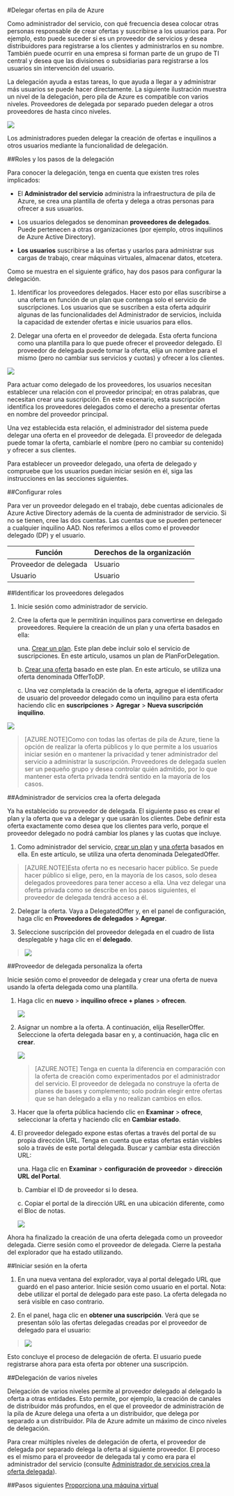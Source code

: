 <properties
    pageTitle="Delegar ofertas en pila de Azure | Microsoft Azure"
    description="Obtenga información sobre cómo poner otras personas responsable de crear ofertas y suscribirse a los usuarios para."
    services="azure-stack"
    documentationCenter=""
    authors="AlfredoPizzirani"
    manager="byronr"
    editor=""/>

<tags
    ms.service="azure-stack"
    ms.workload="na"
    ms.tgt_pltfrm="na"
    ms.devlang="na"
    ms.topic="article"
    ms.date="10/07/2016"
    ms.author="alfredop"/>



#<a name="delegating-offers-in-azure-stack"></a>Delegar ofertas en pila de Azure


Como administrador del servicio, con qué frecuencia desea colocar otras personas responsable de crear ofertas y suscribirse a los usuarios para. Por ejemplo, esto puede suceder si es un proveedor de servicios y desea distribuidores para registrarse a los clientes y administrarlos en su nombre. También puede ocurrir en una empresa si forman parte de un grupo de TI central y desea que las divisiones o subsidiarias para registrarse a los usuarios sin intervención del usuario.

La delegación ayuda a estas tareas, lo que ayuda a llegar a y administrar más usuarios se puede hacer directamente. La siguiente ilustración muestra un nivel de la delegación, pero pila de Azure es compatible con varios niveles. Proveedores de delegada por separado pueden delegar a otros proveedores de hasta cinco niveles.

![](media/azure-stack-delegated-provider/image1.png)

Los administradores pueden delegar la creación de ofertas e inquilinos a otros usuarios mediante la funcionalidad de delegación.

##<a name="roles-and-steps-in-delegation"></a>Roles y los pasos de la delegación


Para conocer la delegación, tenga en cuenta que existen tres roles implicados:

-   El **Administrador del servicio** administra la infraestructura de pila de Azure, se crea una plantilla de oferta y delega a otras personas para ofrecer a sus usuarios.

-   Los usuarios delegados se denominan **proveedores de delegados**. Puede pertenecen a otras organizaciones (por ejemplo, otros inquilinos de Azure Active Directory).

-   **Los usuarios** suscribirse a las ofertas y usarlos para administrar sus cargas de trabajo, crear máquinas virtuales, almacenar datos, etcetera.

Como se muestra en el siguiente gráfico, hay dos pasos para configurar la delegación.

1.  Identificar los proveedores delegados. Hacer esto por ellas suscribirse a una oferta en función de un plan que contenga solo el servicio de suscripciones.
    Los usuarios que se suscriben a esta oferta adquirir algunas de las funcionalidades del Administrador de servicios, incluida la capacidad de extender ofertas e inicie usuarios para ellos.

2.  Delegar una oferta en el proveedor de delegada. Esta oferta funciona como una plantilla para lo que puede ofrecer el proveedor delegado. El proveedor de delegada puede tomar la oferta, elija un nombre para el mismo (pero no cambiar sus servicios y cuotas) y ofrecer a los clientes.

![](media/azure-stack-delegated-provider/image2.png)

Para actuar como delegado de los proveedores, los usuarios necesitan establecer una relación con el proveedor principal; en otras palabras, que necesitan crear una suscripción. En este escenario, esta suscripción identifica los proveedores delegados como el derecho a presentar ofertas en nombre del proveedor principal.

Una vez establecida esta relación, el administrador del sistema puede delegar una oferta en el proveedor de delegada. El proveedor de delegada puede tomar la oferta, cambiarle el nombre (pero no cambiar su contenido) y ofrecer a sus clientes.

Para establecer un proveedor delegado, una oferta de delegado y compruebe que los usuarios puedan iniciar sesión en él, siga las instrucciones en las secciones siguientes.

##<a name="set-up-roles"></a>Configurar roles


Para ver un proveedor delegado en el trabajo, debe cuentas adicionales de Azure Active Directory además de la cuenta de administrador de servicio. Si no se tienen, cree las dos cuentas. Las cuentas que se pueden pertenecer a cualquier inquilino AAD. Nos referimos a ellos como el proveedor delegado (DP) y el usuario.

| **Función** | **Derechos de la organización** |
| -------------------- | ----------------------- |
|  Proveedor de delegada | Usuario |
| Usuario | Usuario |

##<a name="identify-the-delegated-providers"></a>Identificar los proveedores delegados


1.  Inicie sesión como administrador de servicio.

2.  Cree la oferta que le permitirán inquilinos para convertirse en delegado proveedores. Requiere la creación de un plan y una oferta basados en ella:

    una.  [Crear un plan](azure-stack-create-plan.md).
        Este plan debe incluir solo el servicio de suscripciones. En este artículo, usamos un plan de PlanForDelegation.

    b.  [Crear una oferta](azure-stack-create-offer.md) 
     basado en este plan. En este artículo, se utiliza una oferta denominada OfferToDP.

    c.  Una vez completada la creación de la oferta, agregue el identificador de usuario del proveedor delegado como un inquilino para esta oferta haciendo clic en     **suscripciones** &gt; **Agregar** &gt; **Nueva suscripción inquilino**.

  ![](media/azure-stack-delegated-provider/image3.png)

> [AZURE.NOTE]Como con todas las ofertas de pila de Azure, tiene la opción de realizar la oferta públicos y lo que permite a los usuarios iniciar sesión en o mantener la privacidad y tener administrador del servicio a administrar la suscripción. Proveedores de delegada suelen ser un pequeño grupo y desea controlar quién admitido, por lo que mantener esta oferta privada tendrá sentido en la mayoría de los casos.

##<a name="service-admin-creates-the-delegated-offer"></a>Administrador de servicios crea la oferta delegada


Ya ha establecido su proveedor de delegada. El siguiente paso es crear el plan y la oferta que va a delegar y que usarán los clientes. Debe definir esta oferta exactamente como desea que los clientes para verlo, porque el proveedor delegado no podrá cambiar los planes y las cuotas que incluye.

1.  Como administrador del servicio, [crear un plan](azure-stack-create-plan.md) y [una oferta](azure-stack-create-offer.md) basados en ella. En este artículo, se utiliza una oferta denominada DelegatedOffer.
> [AZURE.NOTE]Esta oferta no es necesario hacer público. Se puede hacer público si elige, pero, en la mayoría de los casos, solo desea delegados proveedores para tener acceso a ella. Una vez delegar una oferta privada como se describe en los pasos siguientes, el proveedor de delegada tendrá acceso a él.

2.  Delegar la oferta. Vaya a DelegatedOffer y, en el panel de configuración, haga clic en **Proveedores de delegados** &gt; **Agregar**.

3.  Seleccione suscripción del proveedor delegada en el cuadro de lista desplegable y haga clic en el **delegado**.

> ![](media/azure-stack-delegated-provider/image4.png)

##<a name="delegated-provider-customizes-the-offer"></a>Proveedor de delegada personaliza la oferta


Inicie sesión como el proveedor de delegada y crear una oferta de nueva usando la oferta delegada como una plantilla.

1.  Haga clic en **nuevo** &gt; **inquilino ofrece + planes** &gt; **ofrecen**.


    ![](media/azure-stack-delegated-provider/image5.png)


2.  Asignar un nombre a la oferta. A continuación, elija ResellerOffer. Seleccione la oferta delegada basar en y, a continuación, haga clic en **crear**.
    
    ![](media/azure-stack-delegated-provider/image6.png)


    >[AZURE.NOTE] Tenga en cuenta la diferencia en comparación con la oferta de creación como experimentados por el administrador del servicio. El proveedor de delegada no construye la oferta de planes de bases y complemento; solo podrán elegir entre ofertas que se han delegado a ella y no realizan cambios en ellos.

3. Hacer que la oferta pública haciendo clic en **Examinar** &gt; **ofrece**, seleccionar la oferta y haciendo clic en **Cambiar estado**.

4. El proveedor delegado expone estas ofertas a través del portal de su propia dirección URL. Tenga en cuenta que estas ofertas están visibles solo a través de este portal delegada. Buscar y cambiar esta dirección URL:

    una.  Haga clic en **Examinar** &gt; **configuración de proveedor** &gt; **dirección URL del Portal**.

    b.  Cambiar el ID de proveedor si lo desea.

    c.  Copiar el portal de la dirección URL en una ubicación diferente, como el Bloc de notas.

    ![](media/azure-stack-delegated-provider/image7.png)
<!-- -->
Ahora ha finalizado la creación de una oferta delegada como un proveedor delegada. Cierre sesión como el proveedor de delegada. Cierre la pestaña del explorador que ha estado utilizando.

##<a name="sign-up-for-the-offer"></a>Iniciar sesión en la oferta


1.  En una nueva ventana del explorador, vaya al portal delegado URL que guardó en el paso anterior. Inicie sesión como usuario en el portal. Nota: debe utilizar el portal de delegado para este paso. La oferta delegada no será visible en caso contrario.

2.  En el panel, haga clic en **obtener una suscripción**. Verá que se presentan sólo las ofertas delegadas creadas por el proveedor de delegado para el usuario:

> ![](media/azure-stack-delegated-provider/image8.png)

Esto concluye el proceso de delegación de oferta. El usuario puede registrarse ahora para esta oferta por obtener una suscripción.

##<a name="multiple-tier-delegation"></a>Delegación de varios niveles


Delegación de varios niveles permite al proveedor delegado al delegado la oferta a otras entidades. Esto permite, por ejemplo, la creación de canales de distribuidor más profundos, en el que el proveedor de administración de la pila de Azure delega una oferta a un distribuidor, que delega por separado a un distribuidor.
Pila de Azure admite un máximo de cinco niveles de delegación.

Para crear múltiples niveles de delegación de oferta, el proveedor de delegada por separado delega la oferta al siguiente proveedor. El proceso es el mismo para el proveedor de delegada tal y como era para el administrador del servicio (consulte [Administrador de servicios crea la oferta delegada](#service-admin-creates-the-delegated-offer)).

##<a name="next-steps"></a>Pasos siguientes
[Proporciona una máquina virtual](azure-stack-provision-vm.md)
